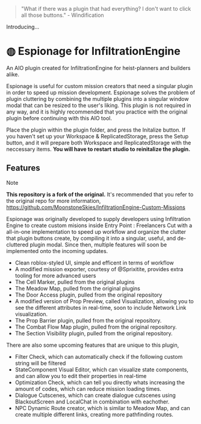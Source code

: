 > "What if there was a plugin that had everything?
> I don't want to click all those buttons." - Windification

Introducing...

# ◍ Espionage for InfiltrationEngine
An AIO plugin created for InfiltrationEngine for heist-planners and builders alike.

Espionage is useful for custom mission creators that need a singular plugin in order to speed up mission development. Espionage solves the problem of plugin cluttering by combining the multiple plugins into a singular window modal that can be resized to the user's liking. This plugin is not required in any way, and it is highly recommended that you practice with the original plugin before continuing with this AIO tool.

Place the plugin within the plugin folder, and press the Initalize button. If you haven't set up your Workspace & ReplicatedStorage, press the Setup button, and it will prepare both Workspace and ReplicatedStorage with the neccessary items. **You will have to restart studio to reinitalize the plugin.**

## Features

> [!NOTE]
> **This repository is a fork of the original.** It's recommended that you refer to the original repo for more information, https://github.com/MoonstoneSkies/InfiltrationEngine-Custom-Missions

Espionage was originally developed to supply developers using Infiltration Engine to create custom misions inside Entry Point : Freelancers Cut with a all-in-one implementation to speed up workflow and organize the clutter that plugin buttons create, by compiling it into a singular, useful, and de-cluttered plugin modal. Since then, multiple features will soon be implemented onto the incoming updates.

* Clean roblox-styled UI, simple and efficent in terms of workflow
* A modified mission exporter, courtesy of @Sprixitite, provides extra tooling for more advanced users
* The Cell Marker, pulled from the original plugins
* The Meadow Map, pulled from the original plugins
* The Door Access plugin, pulled from the original repository
* A modified version of Prop Preview, called Visualization, allowing you to see the different attributes in real-time, soon to include Network Link visualization.
* The Prop Barrier plugin, pulled from the original repository.
* The Combat Flow Map plugin, pulled from the original repository.
* The Section Visibility plugin, pulled from the original repository.

There are also some upcoming features that are unique to this plugin,
* Filter Check, which can automatically check if the following custom string will be filtered
* StateComponent Visual Editor, which can visualize state components, and can allow you to edit their properties in real-time
* Optimization Check, which can tell you directly whats increasing the amount of codes, which can reduce mission loading times.
* Dialogue Cutscenes, which can create dialogue cutscenes using BlackoutScreen and LocalChat in combination with eachother.
* NPC Dynamic Route creator, which is similar to Meadow Map, and can create multiple different links, creating more pathfinding routes.

